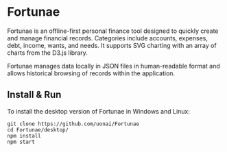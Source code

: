 # Fortunae

Fortunae is an offline-first personal finance tool designed to quickly create and manage financial records. Categories include accounts, expenses, debt, income, wants, and needs. It supports SVG charting with an array of charts from the D3.js library. 

Fortunae manages data locally in JSON files in human-readable format and allows historical browsing of records within the application.

## Install & Run
To install the desktop version of Fortunae in Windows and Linux:

```
git clone https://github.com/uonai/Fortunae
cd Fortunae/desktop/
npm install
npm start
```
